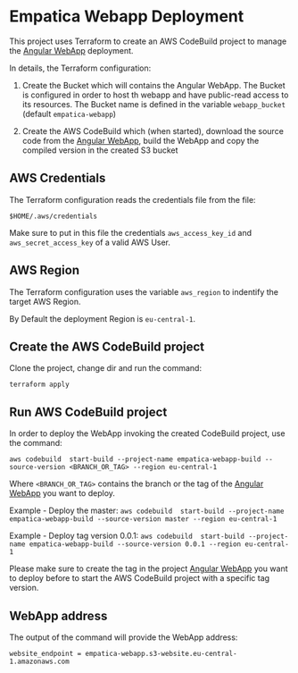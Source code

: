 # Empatica Webapp Deployment

This project uses Terraform to create an AWS CodeBuild project to manage the [Angular WebApp](https://github.com/thecillu/empatica-webapp) deployment.

In details, the Terraform configuration:

1. Create the Bucket which will contains the Angular WebApp. The Bucket is configured in order to host th webapp and have public-read access to its resources. 
The Bucket name is defined in the variable `webapp_bucket` (default `empatica-webapp`)

2. Create the AWS CodeBuild which (when started), download the source code from the [Angular WebApp](https://github.com/thecillu/empatica-webapp), build the WebApp and copy the compiled version in the created S3 bucket

## AWS Credentials 

The Terraform configuration reads the credentials file from the file: 

`$HOME/.aws/credentials`

Make sure to put in this file the credentials `aws_access_key_id` and `aws_secret_access_key` of a valid AWS User.

## AWS Region

The Terraform configuration uses the variable `aws_region` to indentify the target AWS Region.

By Default the deployment Region is `eu-central-1`.

## Create the AWS CodeBuild project 

Clone the project, change dir and run the command:

`terraform apply`

## Run AWS CodeBuild project 

In order to deploy the WebApp invoking the created CodeBuild project, use the command:

`aws codebuild  start-build --project-name empatica-webapp-build --source-version <BRANCH_OR_TAG> --region eu-central-1`

Where `<BRANCH_OR_TAG>` contains the branch or the tag of the [Angular WebApp](https://github.com/thecillu/empatica-webapp) you want to deploy.

Example - Deploy the master: 
`aws codebuild  start-build --project-name empatica-webapp-build --source-version master --region eu-central-1`

Example - Deploy tag version 0.0.1: 
`aws codebuild  start-build --project-name empatica-webapp-build --source-version 0.0.1 --region eu-central-1`

Please make sure to create the tag in the project [Angular WebApp](https://github.com/thecillu/empatica-webapp) you want to deploy before to start the AWS CodeBuild project with a specific tag version.

## WebApp address

The output of the command will provide the WebApp address:

`website_endpoint = empatica-webapp.s3-website.eu-central-1.amazonaws.com`



